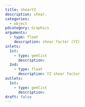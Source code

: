 ```yaml
---
title: shearYZ
description: shear.
categories:
  - object
pdcategory: Graphics
arguments:
  - type: float
    description: shear factor (YZ)
inlets:
  1st:
    - type: gemlist
      description:
  2nd:
    - type: float
      description: YZ shear factor
outlets:
  1st:
    - type: gemlist
      description:
draft: false
---
```


